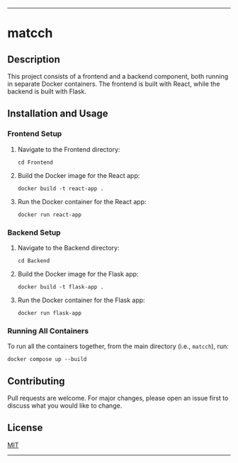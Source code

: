

---

# matcch

## Description
This project consists of a frontend and a backend component, both running in separate Docker containers. The frontend is built with React, while the backend is built with Flask.

## Installation and Usage

### Frontend Setup
1. Navigate to the Frontend directory:
    ```
    cd Frontend
    ```
2. Build the Docker image for the React app:
    ```
    docker build -t react-app .
    ```
3. Run the Docker container for the React app:
    ```
    docker run react-app
    ```

### Backend Setup
1. Navigate to the Backend directory:
    ```
    cd Backend
    ```
2. Build the Docker image for the Flask app:
    ```
    docker build -t flask-app .
    ```
3. Run the Docker container for the Flask app:
    ```
    docker run flask-app
    ```

### Running All Containers
To run all the containers together, from the main directory (i.e., `matcch`), run:
```
docker compose up --build
```

## Contributing
Pull requests are welcome. For major changes, please open an issue first to discuss what you would like to change.

## License
[MIT](https://choosealicense.com/licenses/mit/)

---

